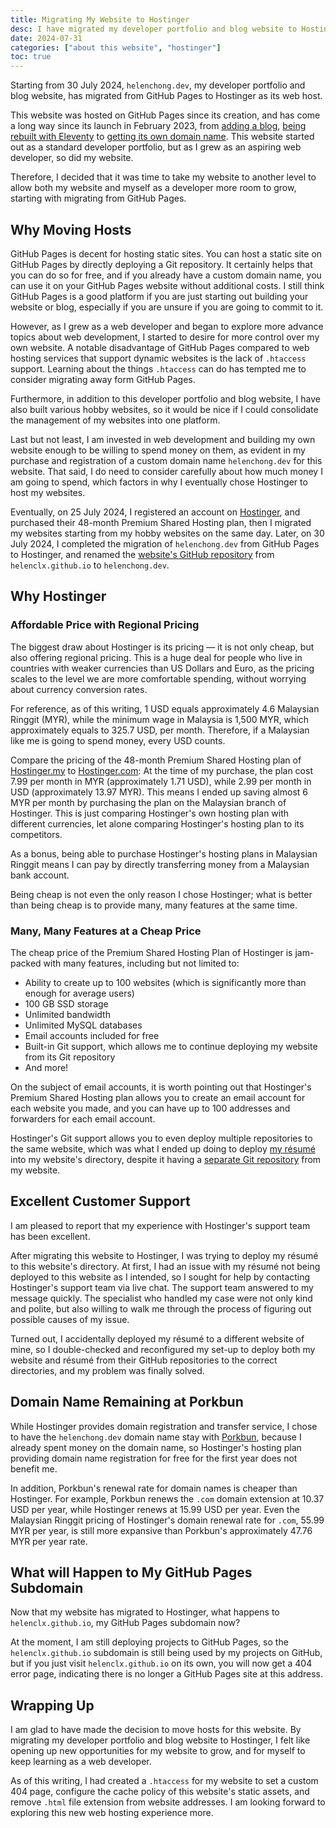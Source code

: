 ```yaml
---
title: Migrating My Website to Hostinger
desc: I have migrated my developer portfolio and blog website to Hostinger.
date: 2024-07-31
categories: ["about this website", "hostinger"]
toc: true
---
```


Starting from 30 July 2024, `helenchong.dev`, my developer portfolio and blog website, has migrated from GitHub Pages to Hostinger as its web host.

This website was hosted on GitHub Pages since its creation, and has come a long way since its launch in February 2023, from [adding a blog](https://helenchong.dev/blog/posts/2023-08-21-Welcome-to-Helen-Codes/), [being rebuilt with Eleventy](/blog/posts/2024-04-11-rebuilding-my-developer-portfolio-with-eleventy/) to [getting its own domain name](/blog/posts/2024-05-29-custom-domain-name-helenchong-dev/). This website started out as a standard developer portfolio, but as I grew as an aspiring web developer, so did my website.

Therefore, I decided that it was time to take my website to another level to allow both my website and myself as a developer more room to grow, starting with migrating from GitHub Pages.

## Why Moving Hosts

GitHub Pages is decent for hosting static sites. You can host a static site on GitHub Pages by directly deploying a Git repository. It certainly helps that you can do so for free, and if you already have a custom domain name, you can use it on your GitHub Pages website without additional costs. I still think GitHub Pages is a good platform if you are just starting out building your website or blog, especially if you are unsure if you are going to commit to it.

However, as I grew as a web developer and began to explore more advance topics about web development, I started to desire for more control over my own website. A notable disadvantage of GitHub Pages compared to web hosting services that support dynamic websites is the lack of `.htaccess` support. Learning about the things `.htaccess` can do has tempted me to consider migrating away form GitHub Pages.

Furthermore, in addition to this developer portfolio and blog website, I have also built various hobby websites, so it would be nice if I could consolidate the management of my websites into one platform.

Last but not least, I am invested in web development and building my own website  enough to be willing to spend money on them, as evident in my purchase and registration of a custom domain name `helenchong.dev` for this website. That said, I do need to consider carefully about how much money I am going to spend, which factors in why I eventually chose Hostinger to host my websites.

Eventually, on 25 July 2024, I registered an account on [Hostinger](https://www.hostinger.my/), and purchased their 48-month Premium Shared Hosting plan, then I migrated my websites starting from my hobby websites on the same day. Later, on 30 July 2024, I completed the migration of `helenchong.dev` from GitHub Pages to Hostinger, and renamed the [website's GitHub repository](https://github.com/helenclx/helenchong.dev) from `helenclx.github.io` to `helenchong.dev`.

## Why Hostinger

### Affordable Price with Regional Pricing

The biggest draw about Hostinger is its pricing — it is not only cheap, but also offering regional pricing. This is a huge deal for people who live in countries with weaker currencies than US Dollars and Euro, as the pricing scales to the level we are more comfortable spending, without worrying about currency conversion rates.

For reference, as of this writing, 1 USD equals approximately 4.6 Malaysian Ringgit (MYR), while the minimum wage in Malaysia is 1,500 MYR, which approximately equals to 325.7 USD, per month. Therefore, if a Malaysian like me is going to spend money, every USD counts.

Compare the pricing of the 48-month Premium Shared Hosting plan of [Hostinger.my](https://www.hostinger.my/) to [Hostinger.com](https://www.hostinger.com/): At the time of my purchase, the plan cost 7.99 per month in MYR (approximately 1.71 USD), while 2.99 per month in USD (approximately 13.97 MYR). This means I ended up saving almost 6 MYR per month by purchasing the plan on the Malaysian branch of Hostinger. This is just comparing Hostinger's own hosting plan with different currencies, let alone comparing Hostinger's hosting plan to its competitors.

As a bonus, being able to purchase Hostinger's hosting plans in Malaysian Ringgit means I can pay by directly transferring money from a Malaysian bank account.

Being cheap is not even the only reason I chose Hostinger; what is better than being cheap is to provide many, many features at the same time.

### Many, Many Features at a Cheap Price

The cheap price of the Premium Shared Hosting Plan of Hostinger is jam-packed with many features, including but not limited to:
- Ability to create up to 100 websites (which is significantly more than enough for average users)
- 100 GB SSD storage
- Unlimited bandwidth
- Unlimited MySQL databases
- Email accounts included for free
- Built-in Git support, which allows me to continue deploying my website from its Git repository
- And more!

On the subject of email accounts, it is worth pointing out that Hostinger's Premium Shared Hosting plan allows you to create an email account for each website you made, and you can have up to 100 addresses and forwarders for each email account.

Hostinger's Git support allows you to even deploy multiple repositories to the same website, which was what I ended up doing to deploy [my résumé](/resume) into my website's directory, despite it having a [separate Git repository](https://github.com/helenclx/resume) from my website.

## Excellent Customer Support

I am pleased to report that my experience with Hostinger's support team has been excellent.

After migrating this website to Hostinger, I was trying to deploy my résumé to this website's directory. At first, I had an issue with my résumé not being deployed to this website as I intended, so I sought for help by contacting Hostinger's support team via live chat. The support team answered to my message quickly. The specialist who handled my case were not only kind and polite, but also willing to walk me through the process of figuring out possible causes of my issue.

Turned out, I accidentally deployed my résumé to a different website of mine, so I double-checked and reconfigured my set-up to deploy both my website and résumé from their GitHub repositories to the correct directories, and my problem was finally solved.

## Domain Name Remaining at Porkbun

While Hostinger provides domain registration and transfer service, I chose to have the `helenchong.dev` domain name stay with [Porkbun](https://porkbun.com/), because I already spent money on the domain name, so Hostinger's hosting plan providing domain name registration for free for the first year does not benefit me.

In addition, Porkbun's renewal rate for domain names is cheaper than Hostinger. For example, Porkbun renews the `.com` domain extension at 10.37 USD per year, while Hostinger renews at 15.99 USD per year. Even the Malaysian Ringgit pricing of Hostinger's domain renewal rate for `.com`, 55.99 MYR per year, is still more expansive than Porkbun's approximately 47.76 MYR per year rate.

## What will Happen to My GitHub Pages Subdomain

Now that my website has migrated to Hostinger, what happens to `helenclx.github.io`, my GitHub Pages subdomain now?

At the moment, I am still deploying projects to GitHub Pages, so the `helenclx.github.io` subdomain is still being used by my projects on GitHub, but if you just visit `helenclx.github.io` on its own, you will now get a 404 error page, indicating there is no longer a GitHub Pages site at this address.

## Wrapping Up

I am glad to have made the decision to move hosts for this website. By migrating my developer portfolio and blog website to Hostinger, I felt like opening up new opportunities for my website to grow, and for myself to keep learning as a web developer.

As of this writing, I had created a `.htaccess` for my website to set a custom 404 page, configure the cache policy of this website's static assets, and remove `.html` file extension from website addresses. I am looking forward to exploring this new web hosting experience more.